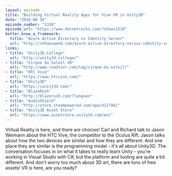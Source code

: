 ```yaml
---
layout: episode
title: "Building Virtual Reality Apps for Vive VR in Unity3D"
date: "2016-06-16"
episode_number: "1310"
episode_url: "https://www.dotnetrocks.com/?show=1310"
better_know_a_framework:
  title: "Azure Active Directory vs Identity Server"
  url: "http://rehansaeed.com/azure-active-directory-versus-identity-server/"
links:
- title: "Unity3D.College"
  url: "http://unity3d.college/"
- title: "Cirque du Soleil VR"
  url: "http://www.roadtovr.com/tag/cirque-du-soleil/"
- title: "HTC Vive"
  url: "https://www.htcvive.com/"
- title: "Unity3D"
  url: "https://unity3d.com/"
- title: "BlazeRush"
  url: "http://blazerush.com/?lang=en"
- title: "AudioShield"
  url: "http://store.steampowered.com/app/412740/"
- title: "Unity3D Asset Store"
  url: "https://www.assetstore.unity3d.com/en/"
---
```


Virtual Reality is here, and there are choices! Carl and Richard talk to Jason Weimann about the HTC Vive, the competitor to the Oculus Rift. Jason talks about how the two devices are similar and how they are different. And one place they are similar is the programming model - it's all about Unity3D. The conversation focuses in on what it takes to really learn Unity - you're working in Visual Studio with C#, but the platform and tooling are quite a bit different. And don't worry too much about 3D art, there are tons of free assets! VR is here, are you ready?
